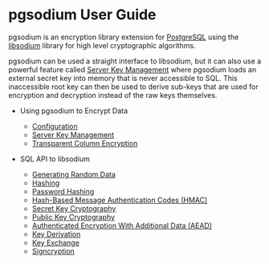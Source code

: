 # pgsodium User Guide

pgsodium is an encryption library extension for
[PostgreSQL](https://www.postgresql.org/) using the
[libsodium](https://download.libsodium.org/doc/) library for high
level cryptographic algorithms.

pgsodium can be used a straight interface to libsodium, but it can
also use a powerful feature called [Server Key
Management](./Server_Key_Management.md) where pgsodium loads an external
secret key into memory that is never accessible to SQL.  This
inaccessible root key can then be used to derive sub-keys that are used
for encryption and decryption instead of the raw keys themselves.


- Using pgsodium to Encrypt Data
  - [Configuration](Configuration.md)
  - [Server Key Management](Server_Key_Management.md)
  - [Transparent Column Encryption](Transparent_Column_Encryption.md)


- SQL API to libsodium
  - [Generating Random Data](Generating_Random_Data.md)
  - [Hashing](Hashing.md)
  - [Password Hashing](Password_Hashing.md)
  - [Hash-Based Message Authentication Codes (HMAC)](HMAC.md)
  - [Secret Key Cryptography](Secret_Key_Cryptography.md)
  - [Public Key Cryptography](Public_Key_Cryptography.md)
  - [Authenticated Encryption With Additional Data (AEAD)](Authenticated_Encryption_With_Additional_Data.md)
  - [Key Derivation](Key_Derivation.md)
  - [Key Exchange](Key_Exchange.md)
  - [Signcryption](Signcryption.md)

